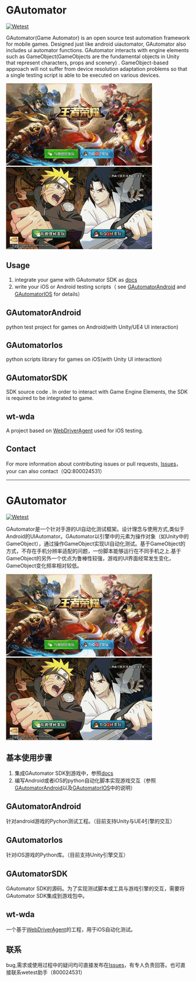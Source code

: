 # GAutomator
[![Wetest](https://img.shields.io/badge/wetest-2.4.0-green.svg)](wetest.qq.com) 

GAutomator(Game Automator) is an open source test automation framework for mobile games. Designed just like android uiautomator, GAutomator also includes ui automator functions. GAutomator interacts  with engine elements such as GameObject(GameObjects are the fundamental objects in Unity that represent characters, props and scenery) . GameObject-based approach will not suffer from device resolution adaptation problems so that a single testing script is able to be executed on various devices.

<img src="GAutomatorAndroid/doc/image/1.gif" alt="SGame" width="400px" /><img src="GAutomatorAndroid/doc/image/2.gif" alt="Drawing" width="400px" />

## Usage
1. integrate your game with GAutomator SDK as [docs](docs)
2. write your iOS or Android testing scripts（ see [GAutomatorAndroid](GAutomatorAndroid) and [GAutomatorIOS](GAutomatorIOS) for details）


## GAutomatorAndroid
python test project for games on Android(with Unity/UE4 UI interaction)

## GAutomatorIos
python scripts library for games on iOS(with Unity UI interaction)

## GAutomatorSDK
SDK source code . In order to interact with Game Engine Elements, the SDK is required to be integrated to game.

## wt-wda
A project based on [WebDriverAgent](https://github.com/facebook/WebDriverAgent) used for iOS testing.


## Contact
For more information about contributing issues or pull requests, [Issues](https://github.com/Tencent/GAutomator/issues)，your can also contact（QQ:800024531）

--------------------------------------------------------------------------------------------------------------------------------------

# GAutomator
[![Wetest](https://img.shields.io/badge/wetest-2.4.0-green.svg)](wetest.qq.com) 

GAutomator是一个针对手游的UI自动化测试框架。设计理念与使用方式,类似于Android的UIAutomator。GAutomator以引擎中的元素为操作对象（如Unity中的GameObject），通过操作GameObject实现UI自动化测试。基于GameObject的方式，不存在手机分辨率适配的问题，一份脚本能够运行在不同手机之上.基于GameObject的另外一个优点为鲁棒性较强，游戏的UI界面经常发生变化，GameObject变化频率相对较低。

<img src="GAutomatorAndroid/doc/image/1.gif" alt="SGame" width="400px" />  <img src="GAutomatorAndroid/doc/image/2.gif" alt="Drawing" width="400px" />

## 基本使用步骤
1. 集成GAutomator SDK到游戏中，参照[docs](docs)
2. 编写Android或者iOS的python自动化脚本实现游戏交互（参照[GAutomatorAndroid](GAutomatorAndroid)以及[GAutomatorIOS](GAutomatorIOS)中的说明）

## GAutomatorAndroid
针对android游戏的Pychon测试工程。（目前支持Unity与UE4引擎的交互）

## GAutomatorIos
针对iOS游戏的Python库。（目前支持Unity引擎交互）

## GAutomatorSDK
GAutomator SDK的源码。为了实现测试脚本或工具与游戏引擎的交互，需要将GAutomator SDK集成到游戏包中。

## wt-wda
一个基于[WebDriverAgent](https://github.com/facebook/WebDriverAgent)的工程，用于iOS自动化测试。


## 联系
bug,需求或使用过程中的疑问均可直接发布在[Issues](https://github.com/Tencent/GAutomator/issues)，有专人负责回答。也可直接联系wetest助手（800024531）
